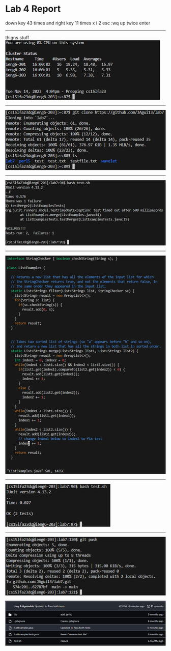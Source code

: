 # Lab 4 Report

down key 43 times and right key 11 times
x i 2 esc :wq
up twice enter

---
thigns stuff
![Step4](Photos/LabRep4/Rep4Step4.png)

---
![Step5](Photos/LabRep4/Rep4Step5.png)

---
![Step6](Photos/LabRep4/Rep4Step6.png)

---
![Step7](Photos/LabRep4/Rep4Step7.png)

---
![Step8](Photos/LabRep4/Rep4Step8.png)

---
![Step9](Photos/LabRep4/Rep4Step9.png)


![Step9.1](Photos/LabRep4/Rep4Step9.1.png)
